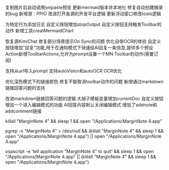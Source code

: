 
复制图片后自动调用snipaste预览
更新mermaid版本并本地化
修复自动创建摘录的bug
新增源：PPIO
改进打开各源的开发平台逻辑
更新浮动窗口修改tools逻辑

为特定行为添加日志
自定义按钮增加stopOutput
自定义按钮支持触发Toolbar的动作
新增工具creatMermaidChart

恢复源KimiChat
修复部分场景提示On Sync的问题
优化自带OCR的体验
自定义按钮增加"回复"功能,用于在通知模式下快速给AI回复一条信息,提供多个预设
Action新增ToolbarActions,允许为prompt设置一个MN Toolbar的动作(需要订阅)

支持从url导入prompt
支持autoVision和autoOCR
OCR优化

优化深色模式下的链接颜色
修复不能取消toolbar动作的问题
新增通过markdown链接回答问题的支持

改进markdown链接回答问题的逻辑
大胡子模板变量增加currentDoc
自定义按钮增加一个进入编辑模式的功能
AI回答内容默认关闭编辑模式
增加了addnote和addcomment链接

killall "MarginNote 4" && sleep 1 && open "/Applications/MarginNote 4.app"

pgrep -x "MarginNote 4" > /dev/null && (killall "MarginNote 4" && sleep 1 && open "/Applications/MarginNote 4.app") || open "/Applications/MarginNote 4.app"

osascript -e 'tell application "MarginNote 4" to quit' && sleep 1 && open "/Applications/MarginNote 4.app" || (killall "MarginNote 4" && sleep 1 && open "/Applications/MarginNote 4.app")
